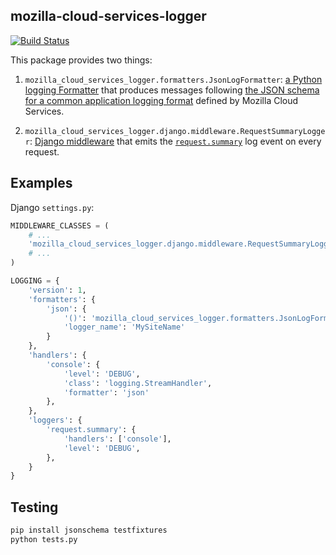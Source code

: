 mozilla-cloud-services-logger
-----------------------------

[![Build Status](https://travis-ci.org/mozilla/mozilla-cloud-services-logger.svg?branch=master)](https://travis-ci.org/mozilla/mozilla-cloud-services-logger)

This package provides two things:

1. `mozilla_cloud_services_logger.formatters.JsonLogFormatter`: [a Python
   logging Formatter][formatter] that produces messages following [the JSON
   schema for a common application logging format][mozlog] defined by Mozilla
   Cloud Services.

2. `mozilla_cloud_services_logger.django.middleware.RequestSummaryLogger`:
   [Django middleware][middleware] that emits the [`request.summary`][requestsummary]
   log event on every request.

[formatter]: https://docs.python.org/3/library/logging.html#formatter-objects
[mozlog]: https://github.com/mozilla-services/Dockerflow/blob/master/docs/mozlog.md
[middleware]: https://docs.djangoproject.com/en/1.8/topics/http/middleware/
[requestsummary]: https://github.com/mozilla-services/Dockerflow/blob/master/docs/mozlog.md#application-request-summary-type-requestsummary

## Examples

Django `settings.py`:

```python
MIDDLEWARE_CLASSES = (
    # ...
    'mozilla_cloud_services_logger.django.middleware.RequestSummaryLogger',
    # ...
)

LOGGING = {
    'version': 1,
    'formatters': {
        'json': {
            '()': 'mozilla_cloud_services_logger.formatters.JsonLogFormatter',
            'logger_name': 'MySiteName'
        }
    },
    'handlers': {
        'console': {
            'level': 'DEBUG',
            'class': 'logging.StreamHandler',
            'formatter': 'json'
        },
    },
    'loggers': {
        'request.summary': {
            'handlers': ['console'],
            'level': 'DEBUG',
        },
    }
}
```

## Testing

```python
pip install jsonschema testfixtures
python tests.py
```
